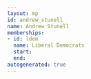 ```yaml
---
layout: mp
id: andrew_stunell
name: Andrew Stunell
memberships:
- id: ldem
  name: Liberal Democrats
  start: 
  end: 
autogenerated: true
---
```

